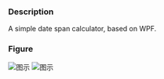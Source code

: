 ### Description
A simple date span calculator, based on WPF.
### Figure
![图示](http://puu.sh/rcdrI/6190f53012.png "Old")
![图示](http://puu.sh/rcD7e/257c92c61f.jpg "After UI improvement")

